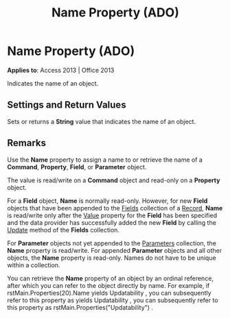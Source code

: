﻿---
title: Name Property (ADO)
TOCTitle: Name Property (ADO)
ms:assetid: 4b19bd08-ac3c-86f0-471d-06a37a0d4f89
ms:mtpsurl: https://msdn.microsoft.com/library/JJ249234(v=office.15)
ms:contentKeyID: 48544683
ms.date: 09/18/2015
mtps_version: v=office.15
---

# Name Property (ADO)


**Applies to**: Access 2013 | Office 2013

Indicates the name of an object.

## Settings and Return Values

Sets or returns a **String** value that indicates the name of an object.

## Remarks

Use the **Name** property to assign a name to or retrieve the name of a **Command**, **Property**, **Field**, or **Parameter** object.

The value is read/write on a **Command** object and read-only on a **Property** object.

For a **Field** object, **Name** is normally read-only. However, for new **Field** objects that have been appended to the [Fields](fields-collection-ado.md) collection of a [Record](record-object-ado.md), **Name** is read/write only after the [Value](value-property-ado.md) property for the **Field** has been specified and the data provider has successfully added the new **Field** by calling the [Update](update-method-ado.md) method of the **Fields** collection.

For **Parameter** objects not yet appended to the [Parameters](parameters-collection-ado.md) collection, the **Name** property is read/write. For appended **Parameter** objects and all other objects, the **Name** property is read-only. Names do not have to be unique within a collection.

You can retrieve the **Name** property of an object by an ordinal reference, after which you can refer to the object directly by name. For example, if rstMain.Properties(20).Name yields Updatability , you can subsequently refer to this property as yields Updatability , you can subsequently refer to this property as rstMain.Properties("Updatability") .

